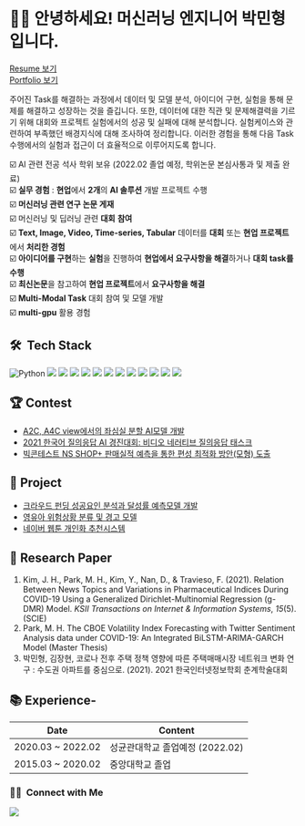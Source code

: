 # 👋🏻 안녕하세요!  머신러닝 엔지니어 박민형입니다.

[Resume 보기](https://bit.ly/3t8ESg6)  
[Portfolio 보기](https://bit.ly/3JRKEsD)

주어진 Task를 해결하는 과정에서 데이터 및 모델 분석, 아이디어 구현, 실험을 통해 문제를 해결하고 성장하는 것을 즐깁니다. 또한, 데이터에 대한 직관 및 문제해결력을 기르기 위해 대회와 프로젝트 실험에서의 성공 및 실패에 대해 분석합니다. 실험케이스와 관련하여 부족했던 배경지식에 대해 조사하여 정리합니다. 이러한 경험을 통해 다음 Task 수행에서의 실험과 접근이 더 효율적으로 이루어지도록 합니다.

☑️ AI 관련 전공 석사 학위 보유 (2022.02 졸업 예정, 학위논문 본심사통과 및 제출 완료)  
☑️ **실무 경험** :  **현업**에서 **2개**의 **AI 솔루션** 개발 프로젝트 수행  
☑️ **머신러닝 관련 연구 논문 게재**  
☑️ 머신러닝 및 딥러닝 관련 **대회** **참여**  
☑️ **Text, Image, Video, Time-series, Tabular** 데이터를 **대회** 또는 **현업 프로젝트**에서 **처리한 경험**  
☑️ **아이디어를 구현**하는 **실험**을 진행하여 **현업에서 요구사항을 해결**하거나 **대회 task를 수행**  
☑️ **최신논문**을 참고하여 **현업 프로젝트**에서 **요구사항을 해결**  
☑️ **Multi-Modal Task** 대회 참여 및 모델 개발  
☑️ **multi-gpu** 활용 경험  

## 🛠 &nbsp;Tech Stack

![Python](https://img.shields.io/badge/-Python-05122A?style=flat&logo=python) <img src="https://img.shields.io/badge/-pytorch-05122A?style=flat&logo=pytorch"/> <img src="https://img.shields.io/badge/-tensorflow-05122A?style=flat&logo=tensorflow"/> <img src="https://img.shields.io/badge/-pandas-05122A?style=flat&logo=pandas"/> <img src="https://img.shields.io/badge/-numpy-05122A?style=flat&logo=numpy"/> <img src="https://img.shields.io/badge/-sklearn-05122A?style=flat&logo=scikit-learn"/>
<img src="https://img.shields.io/badge/-selenium-05122A?style=flat&logo=selenium"/> <img src="https://img.shields.io/badge/-gcp-05122A?style=flat&logo=google-cloud"/>
<img src="https://img.shields.io/badge/-github-05122A?style=flat&logo=github"/> <img src="https://img.shields.io/badge/-gitlab-05122A?style=flat&logo=gitlab"/> <img src="https://img.shields.io/badge/-ubuntu-05122A?style=flat&logo=ubuntu"/> 
<img src="https://img.shields.io/badge/-slack-05122A?style=flat&logo=slack"/> <img src="https://img.shields.io/badge/-notion-05122A?style=flat&logo=notion"/>

## :trophy: Contest
- [A2C, A4C view에서의 좌심실 분할 AI모델 개발](https://github.com/pminhyung/ventricates-segmentation-pytorch)
- [2021 한국어 질의응답 AI 경진대회: 비디오 네러티브 질의응답 태스크](https://github.com/pminhyung/video-question-answering-korean-pytorch)
- [빅콘테스트 NS SHOP+ 판매실적 예측을 통한 편성 최적화 방안(모형) 도출](https://github.com/pminhyung/homeshopping-sales-prediction)

## 🎇 Project
- [크라우드 펀딩 성공요인 분석과 달성률 예측모델 개발](https://github.com/pminhyung/crowdfunding-prediction)
- [영유아 위험상황 분류 및 경고 모델](https://github.com/pminhyung/baby-danger-detection-keras)
- [네이버 웹툰 개인화 추천시스템](https://github.com/pminhyung/naver-webtoon-recommendation-system)

## 🔖 Research Paper
1. Kim, J. H., Park, M. H., Kim, Y., Nan, D., & Travieso, F. (2021). Relation Between News Topics and Variations in Pharmaceutical Indices During COVID-19 Using a Generalized Dirichlet-Multinomial Regression (g-DMR) Model. *KSII Transactions on Internet & Information Systems*, *15*(5). (SCIE)
2. Park, M. H. The CBOE Volatility Index Forecasting with Twitter Sentiment Analysis data under COVID-19: An Integrated BiLSTM-ARIMA-GARCH Model (Master Thesis)
3. 박민형, 김장현, 코로나 전후 주택 정책 영향에 따른 주택매매시장 네트워크 변화 연구 : 수도권 아파트를 중심으로. (2021).  2021 한국인터넷정보학회 춘계학술대회

## 📚 Experience- 

| Date      | Content                                             |
|-----------|-----------------------------------------------------|
| 2020.03 ~ 2022.02 | 성균관대학교  졸업예정 (2022.02)            |
| 2015.03 ~ 2020.02 | 중앙대학교 졸업                             |

### 🤝🏻 &nbsp;Connect with Me
<img src="https://img.shields.io/badge/-pminhyung12@gmail.com-05122A?style=flat&logo=gmail"/>
